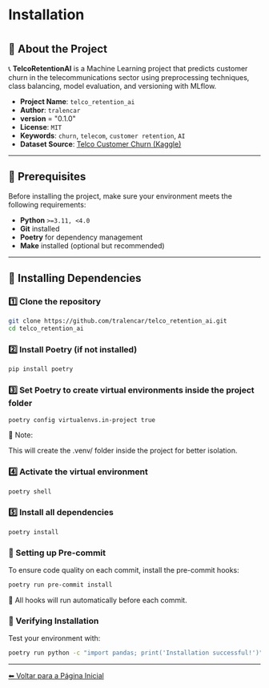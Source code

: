 # Installation
#

## 🔹 About the Project

📞 **TelcoRetentionAI** is a Machine Learning project that predicts customer churn in the telecommunications sector using preprocessing techniques, class balancing, model evaluation, and versioning with MLflow.

- **Project Name**: `telco_retention_ai`
- **Author**: `tralencar`
- **version** = "0.1.0"
- **License**: `MIT`
- **Keywords**: `churn`, `telecom`, `customer retention`, `AI`
- **Dataset Source**: [Telco Customer Churn (Kaggle)](https://www.kaggle.com/datasets/blastchar/telco-customer-churn/data)

---

## 🔹 Prerequisites

Before installing the project, make sure your environment meets the following requirements:

- **Python** `>=3.11, <4.0`
- **Git** installed
- **Poetry** for dependency management
- **Make** installed (optional but recommended)

---

## 🔹 Installing Dependencies

### **1️⃣ Clone the repository**

```bash
git clone https://github.com/tralencar/telco_retention_ai.git
cd telco_retention_ai
```

### **2️⃣ Install Poetry (if not installed)**

```bash
pip install poetry
```

### **3️⃣ Set Poetry to create virtual environments inside the project folder**

```bash
poetry config virtualenvs.in-project true
```

📌 Note:

This will create the .venv/ folder inside the project for better isolation.

### **4️⃣ Activate the virtual environment**

```bash
poetry shell
```

### **5️⃣ Install all dependencies**

```bash
poetry install
```

### 🔹 Setting up Pre-commit

To ensure code quality on each commit, install the pre-commit hooks:

```bash
poetry run pre-commit install
```

📌 All hooks will run automatically before each commit.

### 🔹 Verifying Installation

Test your environment with:

```bash
poetry run python -c "import pandas; print('Installation successful!')"
```

---

[⬅ Voltar para a Página Inicial](index.md)
